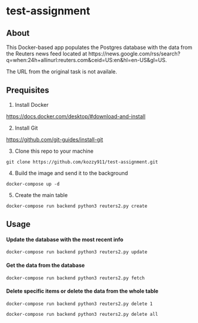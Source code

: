 # test-assignment

## About

<p>This Docker-based app populates the Postgres database with the data from the Reuters news feed located at https://news.google.com/rss/search?q=when:24h+allinurl:reuters.com&ceid=US:en&hl=en-US&gl=US.</p>
<p>The URL from the original task is not availale.</p>

## Prequisites

1. Install Docker

<https://docs.docker.com/desktop/#download-and-install>

2. Install Git

<https://github.com/git-guides/install-git>

3. Clone this repo to your machine

`git clone https://github.com/kozzy911/test-assignment.git`

4. Build the image and send it to the background

`docker-compose up -d`

5. Create the main table

`docker-compose run backend python3 reuters2.py create`

## Usage

#### Update the database with the most recent info

`docker-compose run backend python3 reuters2.py update`

#### Get the data from the database

`docker-compose run backend python3 reuters2.py fetch`

#### Delete specific items or delete the data from the whole table

`docker-compose run backend python3 reuters2.py delete 1`

`docker-compose run backend python3 reuters2.py delete all`
